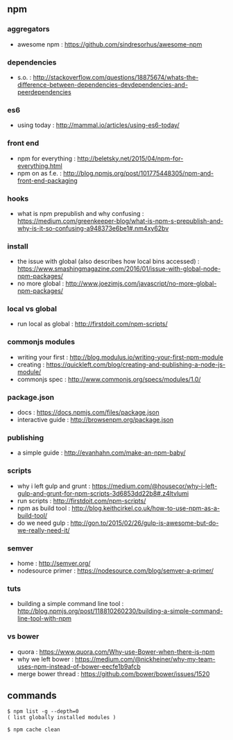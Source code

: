 ## npm

### aggregators
- awesome npm : https://github.com/sindresorhus/awesome-npm

### dependencies
- s.o. : http://stackoverflow.com/questions/18875674/whats-the-difference-between-dependencies-devdependencies-and-peerdependencies

### es6
- using today : http://mammal.io/articles/using-es6-today/

### front end
- npm for everything : http://beletsky.net/2015/04/npm-for-everything.html
- npm on as f.e. : http://blog.npmjs.org/post/101775448305/npm-and-front-end-packaging

### hooks
- what is npm prepublish and why confusing : https://medium.com/greenkeeper-blog/what-is-npm-s-prepublish-and-why-is-it-so-confusing-a948373e6be1#.nm4xy62bv

### install
- the issue with global (also describes how local bins accessed) : https://www.smashingmagazine.com/2016/01/issue-with-global-node-npm-packages/
- no more global : http://www.joezimjs.com/javascript/no-more-global-npm-packages/

### local vs global
- run local as global : http://firstdoit.com/npm-scripts/

### commonjs modules
- writing your first : http://blog.modulus.io/writing-your-first-npm-module
- creating : https://quickleft.com/blog/creating-and-publishing-a-node-js-module/
- commonjs spec : http://www.commonjs.org/specs/modules/1.0/

### package.json
- docs : https://docs.npmjs.com/files/package.json
- interactive guide : http://browsenpm.org/package.json

### publishing
- a simple guide : http://evanhahn.com/make-an-npm-baby/

### scripts
- why i left gulp and grunt : https://medium.com/@housecor/why-i-left-gulp-and-grunt-for-npm-scripts-3d6853dd22b8#.z4ltvlumi
- run scripts : http://firstdoit.com/npm-scripts/                                              
- npm as build tool : http://blog.keithcirkel.co.uk/how-to-use-npm-as-a-build-tool/            
- do we need gulp : http://gon.to/2015/02/26/gulp-is-awesome-but-do-we-really-need-it/         

### semver
- home : http://semver.org/
- nodesource primer : https://nodesource.com/blog/semver-a-primer/

### tuts
- building a simple command line tool : http://blog.npmjs.org/post/118810260230/building-a-simple-command-line-tool-with-npm

### vs bower
- quora : https://www.quora.com/Why-use-Bower-when-there-is-npm
- why we left bower : https://medium.com/@nickheiner/why-my-team-uses-npm-instead-of-bower-eecfe1b9afcb
- merge bower thread : https://github.com/bower/bower/issues/1520

## commands

```
$ npm list -g --depth=0
( list globally installed modules )
```
```
$ npm cache clean
```
```
